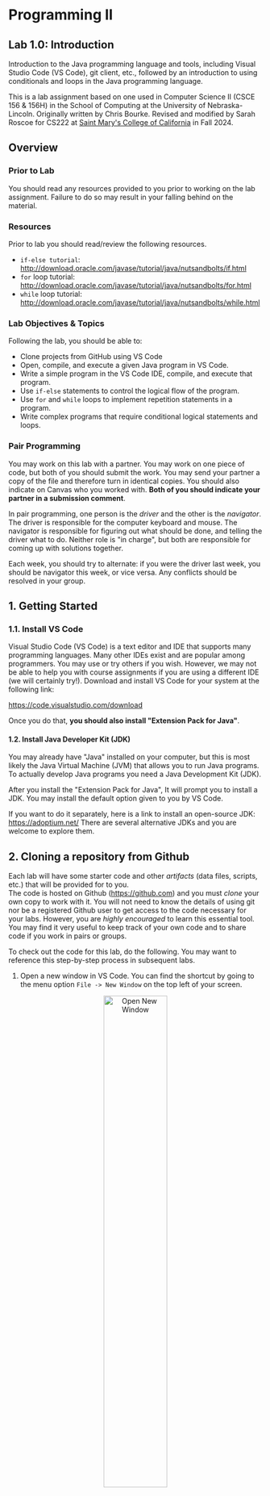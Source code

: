 # Programming II
## Lab 1.0: Introduction
Introduction to the Java programming language and tools, including Visual Studio Code (VS Code), git client, etc., followed by an introduction to using conditionals and loops in the Java programming language.

This is a lab assignment based on one used in Computer Science II (CSCE 156 & 156H) in the School of Computing
at the University of Nebraska-Lincoln. 
Originally written by Chris Bourke. Revised and modified by Sarah Roscoe for CS222 at [Saint Mary's College of California](https://www.stmarys-ca.edu/) in Fall 2024. 

## Overview

### Prior to Lab

You should read any resources provided to you prior to working on the lab assignment. Failure to do so may result in your falling behind on the material.


### Resources
Prior to lab you should read/review the following resources.
* `if-else tutorial`:
http://download.oracle.com/javase/tutorial/java/nutsandbolts/if.html
* `for` loop tutorial:
http://download.oracle.com/javase/tutorial/java/nutsandbolts/for.html
* `while` loop tutorial:
http://download.oracle.com/javase/tutorial/java/nutsandbolts/while.html


### Lab Objectives & Topics
Following the lab, you should be able to:
* Clone projects from GitHub using VS Code
* Open, compile, and execute a given Java program in VS Code.
* Write a simple program in the VS Code IDE, compile, and 
  execute that program.
* Use `if-else` statements to control the logical flow of the
  program.
* Use `for` and `while` loops to implement repetition statements in a
  program.
* Write complex programs that require conditional logical statements
  and loops.

### Pair Programming

You may work on this lab with a partner. You may work on one piece of code, but both of you should submit the work. You may send your partner a copy of the file and therefore turn in identical copies. You should also indicate on Canvas who you worked with. **Both of you should indicate your partner in a submission comment**. 

In pair programming, one person is the *driver* and the other is the *navigator*. The driver is responsible for the computer keyboard and mouse. The navigator is responsible for figuring out what should be done, and telling the driver what to do. Neither role is "in charge", but both are responsible for coming up with solutions together. 

Each week, you should try to alternate: if you were the driver last week, you should be navigator this week, or vice versa. Any conflicts should be resolved in your group. 

## 1. Getting Started

### 1.1. Install VS Code
Visual Studio Code (VS Code) is a text editor and IDE that supports many programming languages. 
Many other IDEs exist and are popular among programmers. You may use or try others if you wish. However, we may not be able to help you with course assignments if you are using a different IDE (we will certainly try!). Download and install VS Code for your system at the following link: 

https://code.visualstudio.com/download 

Once you do that, **you should also install  "Extension Pack for Java"**.

#### 1.2. Install Java Developer Kit (JDK)
You may already have "Java" installed on your computer, but this
is most likely the Java Virtual Machine (JVM) that allows you to
run Java programs.  To actually develop Java programs you need a
Java Development Kit (JDK). 

After you install the "Extension Pack for Java", It will prompt you to install a JDK. 
You may install the default option given to you by VS Code. 

If you want to do it separately, here is a link to install an open-source JDK:
https://adoptium.net/
There are several alternative JDKs and you are welcome to explore them.

## 2. Cloning a repository from Github
Each lab will have some starter code and other *artifacts* 
(data files, scripts, etc.) that will be provided for to you.  
The code is hosted on Github (https://github.com) and you must 
*clone* your own copy to work with it.  You will not need to 
know the details of using git nor be a registered Github user 
to get access to the code necessary for your labs.  However, 
you are *highly encouraged* to learn this essential tool.  
You may find it very useful to keep track of your own code 
and to share code if you work in pairs or groups.  

To check out the code for this lab, do the following.  You may 
want to reference this step-by-step process in subsequent labs.

1. Open a new window in VS Code. You can find the shortcut by going to the menu option `File -> New Window` on the top left of your screen. 
<p align="center">
<img src="images/newwindow.png" alt="Open New Window" width="50%"/>
</p>  

2. Click on the "Source Control" tab on the left hand side of VS Code. 

<p align="center">
<img src="images/sourcecontrol.png" alt="Source Control" width=40/>
</p>  

3. Then click "Clone Repository".

<p align="center">
<img src="images/clonerepo.png" alt="Clone Repository" width="50%"/>
</p>  

4. Copy/paste or type the URL into the text box that appears:

https://github.com/sroscoe2/CS222-Lab01/

<p align="center">
<img src="images/reponame.png" alt="Provide repository URL" width="1000%"/>
</p>  

5. Choose the directory where you want your project to be saved. **The default option may not be ideal.** You should save the project in the same overall directory as your other Java projects for this class.

6. Click "Open" and provide access, trust the authors, etc. 

7. Return to the "Explorer" view (with a file image on the left sidebar) to return to the code.

## 3. How to do things in Java
## 3.1. Running and Editing Programs
### 3.1.1 Running a Program

You will now edit an existing
project's code  to get used to VS Code.

1. Expand the `src` directory. Here, we have a *package* named `main` and a package named `test`. Java classes are organized in a hierarchy of packages to group similar or related code together. Packages correspond to actual directories (folders) on your computer.

2. Expand the `main` package to find several *classes*. All code in Java is a class or part of a class. Other languages may allow global variables or functions without an object or class; not so in Java. 

3. Click on the `StatisticsDemo` class to open it in the VS Code editor. This class contains a main method, `public static void main(String args[])`
In Java, classes are executable only if a main method is defined.  
Classes without a `main` method can be used by other classes, but 
they cannot be run by themselves as an entry point for the Java 
Virtual Machine (JVM).

4. Click on the play button on the left hand column (Run and Debug), then click on the big button labeled "Run and Debug". 

<p align="center">
<img src="images/runAndDebug.png" alt="Run and Debug" width="50%"/>
</p>  

5. The output for this program will appear in the "Terminal" tab at the bottom of your screen.

6. Click on the "Terminal" tab and enter the input as specified.

<p align="center">
<img src="images/terminal.png" alt="Terminal" width="100%"/>
</p>  

NOTE: If you ever close the terminal, you can open it again by pressing `` ctrl + ` `` (backtick, found above the `tab` key).  Alternatively, you can use the top menu `View -> Terminal` option to open it again. 

### 3.1.2 Completing the Statistics Program

Though the program runs, it does not output correct answers.  You 
will need to modify these classes to complete the program.

1. Implement the `getMax()` method in the `Statistics` class.  Use the 
`getMin()`	method for directions on syntax.
2. Implement the `getSum()` method in the `Statistics` class.  Use the 
other methods for direction on syntax.
3. Rerun the program to verify that it now works.

### 3.1.3 Modifying the Statistics Program

The program you've completed is interactive in that it prompts the 
user for input.  You will now change the program to instead use *command 
line arguments* to read in the list of numbers directly from the command 
line.

Command line arguments are available to your main method through 
the `args` array of Strings.  The size of this array 
can be obtained by using `args.length` which is an
integer.  Modify your code to iterate through this array and convert 
the arguments to integers using the following snippet of code:

```java
for(int i=0; i<args.length; i++) {
  array[i] = Integer.parseInt(args[i]);
}
```

The *command line* may not be apparent as you are using an IDE.  
However, it is still available to you.  Instead of clicking the "Play" 
button to run your program, click the link in the "Run and Debug" tabs to create a `launch.json` file. 
You will see a list of configurations in curly brackets. 



*Add a comma to the last configuration line*, then add a new line that says "args":"[NUMBERS]", where `[NUMBERS]` is replaced by a list of space-delimited numbers, such as "5 12 502 6723 34".
Save the JSON file, then click the play button to run your code. 

Example line:

`"args":"5 12 502 6723 34"`



## 4. IDE Orientation

Now we will review some functionality that VS Code provides. 

### 4.1 Using External Libraries

No man is an island.  Good code depends on selecting and (re)using 
standard libraries whenever possible so that you are not continually 
reinventing the wheel.  This activity will familiarize you with how 
to import and use an external Java library.  Java libraries are 
usually packaged into JAR *J*ava *AR*chive files which contain a 
collection of compiled class files and other resources necessary 
to use the library.

1. There may be compilation errors in the `Birthday.java` 
file.  This is because this class uses other classes that are not 
available in the standard Java Development Kit (JDK).  It instead 
uses classes from the Joda-Time library; a library of useful classes 
and utilities for dealing with dates, times, intervals, durations, etc.
2. The JAR file, `joda-time-2.0.jar` has been included in the project 
in the `lib` folder.  External libraries are usually kept in a hierarchy 
of folders like this (you can create your own folders by right-clicking 
the project and selecting "Add folder to workspace").
3. *If there are compilation errors in `Birthday.java`*, open the "JAVA PROJECTS" menu at the bottom of the Explorer view. 
4. Scroll down to "Referenced Libraries", and click the plus button. 
5. Navigate to the `joda-time-2.0.jar` file and select it. 
6. Run `Birthday.java` to see if the errors have gone away. 


### 4.2 Cleaning Up

Though the syntax errors should now be resolved, the code isn't pretty
making it difficult to read and understand.  VS Code provides a built-in
code formatter functionality.  Typically if you write good code to begin
with it will automatically provide consistent indentation and other 
stylistic features.  It is best practice to get in the habit of writing 
good, clean code automatically.  However, if you need to clean up a file 
in one shot you can do use the auto-formatter feature.  

* On Windows: press `I DON'T KNOW` to reformat the code
* On Mac: press `option-shift-f` to reformat the code

Another issue with the code is that it is using `lower_underscore_casing` 
for some of its variables.  Change the variable names to the preferred 
`lowerCamelCasing` convention in Java.  You could do this manually but 
a neat trick that most IDEs provide is as follows.

1. Highlight the variable name (any instance will do)
2. Right click and select `Rename Symbol`.
3. Type the new variable name and hit enter and it will automatically 
be changed for all instances!  

Finally, every *non-trivial* class and method should have documentation.
In Java, it is standard to use doc-style or "javadoc" comments.  Look
at the `Statistics.java` file again to see the format for these style of comments.
Add documentation to this file to complete it.

### 4.3 Finishing The Program

Though the program should have no syntax errors, if you run it, no 
output will be displayed.  You need to complete the program as follows.

1. For the variables, name, month, date, and year, enter your own 
information (your name and your birthday)
2. Add appropriate code (using `System.out.println()`) which prints 
to the standard output a full line, a greeting similar to the following. 
`Greetings, NAME.  Today you are XX years, XX months, and XX days old.`
Of course, the placeholders should be replaced with variable values.  
In Java, variable values can be concatenated with strings using the `+` 
(plus) operator.
3. Add a conditional statement that, if today is the user's birthday 
will output `Happy Birthday`.  If it is not the user's birthday, output 
`Your friends have XX shopping days until your next birthday`
again with an appropriate variable value.


# Part 2

## 5. Conditionals & Loops

Java provides standard control structures for conditionals and
repetition. Specifically, Java provides the usual `if-else`
statements as well as `for` and `while` loops. The syntax for these
control structures should look familiar.  Some examples:

```java
if(x > 0) {
  //DO SOMETHING
} else if(x < 0) {
  //DO SOMETHING ELSE
} else {
  //OTHERWISE
}

for(int i=0; i<n; i++) {
  //DO SOMETHING
}

int i = 0;
while(i < n) {
  //DO SOMETHING
  i++;
}
```

In addition, Java provides a foreach-loop, also referred to as an
*enhanced for-loop*, for iterating over collections or elements in an 
array.  This feature is mostly for convenience.  The following example
demonstrates how to use this loop.

```java
String arr[] = new String[10];
...
for(String s : arr) {
  System.out.println(s); 
}
```

An enhanced for-loop can be used for `Set` and `List` collections.

## 6. Activities 

### 6.1 Sum of Natural Numbers

Natural numbers are the usual counting numbers; 1, 2, 3, ... In this
exercise you will write several loops to compute the sum of natural
numbers 1 thru `n` where `n` is read from the command line. You will
also write an enhanced for-loop to iterate over an array and process
data.

1.  Open the `Natural.java` source file. The code to read in `n` has been
    provided for you. An array mapping integer values 1 thru 10 to text
    values has also been created for you.

2.  Write a `for`-loop and a `while`-loop in the relevant methods to
    compute the sum of natural numbers 1 thru `n` and return the 
    result.  In the `main` method call your methods and output 
    the result.  
    
3.  Write a an enhanced for-loop to iterate over the elements of the `zeroToTen`
    array. As you iterate over the elements, concatenate each
    string, delimited by a single space to a result string and print the
    result at the end of the loop. Your result should look something
    like the following:
    
    `zero + one + two + three + four + five + six + seven + eight + nine + ten = 55`

### 6.2 Child Tax Credit

When filing for federal taxes, a credit is given to tax payers with
dependent children according to the following rules. The first dependent
child younger than 18 is worth a $1,000.00 credit. Each dependent child
younger than 18 after the first child is worth a $500 tax credit each.
You will complete a Java program to output a table of dependent
children, how much each contributes to a tax credit, and a total child
tax credit. Your table should look something like the following.

```text
Child           Amount
Tommy (14)      $1000.00
Richard (12)    $500.00
Harold (21)     $0.00
Total Credit:   $1500.00
```

1.  Open the `Child.java` and `ChildCredit.java` source files

2.  The `Child` class has already been implemented for you. Note how the 
    `Child` class is used.  Several instances of children have been created 
    and placed into a `List`.

    Similar to an array, a `List` stores elements using 0-indexing. Each one
    can be accessed using the `get` method. For example, `kids.get(i)` gets 
    the i-th kid.  You could also use an *enhanced for loop* to iterate over 
    the elements in the `List`.

3.  Implement the `produceReport` method to compute the child tax credit(s)
    and output a table similar to the one above.  Your method should return
    the grand total of the credit.  
    
    Each child is an *instance* of the `Child` class. Each instance has its own
    variables so that each child can be a different age. To get a
    particular child’s age, you can use a *getter* method. For example,
    to get the age of `tom` you can use the syntax, `tom.getAge()`

### Advanced Activity (Optional)

Use the `String.format()` method to reformat the output of the Child Tax 
Credit program to print every piece of data in its own column.


## 7. Testing, Submitting, & Grading your lab

### 7.1 Testing

Every lab will come with a collection of test files that contain 
a suite of *unit tests* using the JUnit testing framework.  Before
you submit your lab, you should run these tests locally to verify 
that your code is correct.  

1. Open the `StatisiticsTests.java` source file in the `src/test`
source folder.  This file contains several unit tests written using
JUnit *annotations*.  You are encouraged to explore how these tests
are written and work and to even add your own tests but otherwise, 
the file is complete.
2. Run the test suite by clicking on the icon to the left of the line that says `public class StatisticsTests`. If there are failed tests, you will need to click "Continue" or "Always Continue" in a VS Code popup. You may view the JUnit report in a "Test Results" tab in your console at the bottom of the screen. This will detail which test cases pass and
which fail along with expected output and the actual output (for 
failed test cases).  
3. Address any issues or failing tests by debugging your code and 
rerun the test suite until all tests pass.

When all test cases pass, you will get 100% on that assignment. If a portion of your test cases do not pass, the portion of failed tests will be subtracted from your assignment grade. 

### 7.2 Submitting
When you are done with the assignment, submit it to Canvas. You should zip your *entire* project file, and then submit the zip file to Canvas. *Do not submit only .java files to Canvas.*

1. Open a browser to https://stmarys-ca.instructure.com/ 
2. Login and select our course. 
3. Navigate to the "Lab 1" assignment and click on it. 
4. Hand in the following file:
* CS222-Lab01.zip

You can either click to upload files from your file explorer, or you can drag-and-drop the files. 
You 
will be able to re-handin the project as many times as you want up 
until the due date.